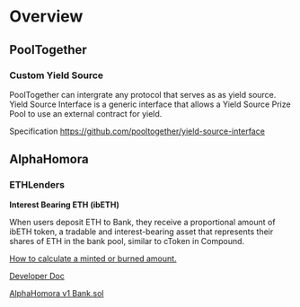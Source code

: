# Overview
## PoolTogether 
### Custom Yield Source
PoolTogether can intergrate any protocol that serves as as yield source. Yield Source Interface is a generic interface that allows a Yield Source Prize Pool to use an external contract for yield.

Specification https://github.com/pooltogether/yield-source-interface

## AlphaHomora
### ETHLenders
**Interest Bearing ETH (ibETH)**

When users deposit ETH to Bank, they receive a proportional amount of ibETH token, a tradable and interest-bearing asset that represents their shares of ETH in the bank pool, similar to cToken in Compound.

[How to calculate a minted or burned amount.](https://compound.finance/docs/ctokens#introduction)


[Developer Doc](https://alphafinancelab.gitbook.io/alpha-homora-developer-doc/become-to-the-lender-of-alpha-homora-v1)

[AlphaHomora v1 Bank.sol](https://github.com/AlphaFinanceLab/alphahomora/blob/master/contracts/5/Bank.sol)